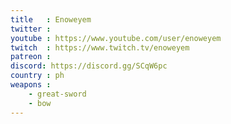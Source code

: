 ```yaml
---
title   : Enoweyem
twitter :
youtube : https://www.youtube.com/user/enoweyem
twitch  : https://www.twitch.tv/enoweyem
patreon :
discord: https://discord.gg/SCqW6pc
country : ph
weapons :
    - great-sword
    - bow
---
```

